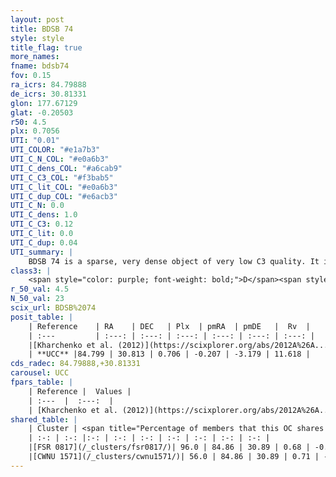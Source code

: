 ```yaml
---
layout: post
title: BDSB 74
style: style
title_flag: true
more_names: 
fname: bdsb74
fov: 0.15
ra_icrs: 84.79888
de_icrs: 30.81331
glon: 177.67129
glat: -0.20503
r50: 4.5
plx: 0.7056
UTI: "0.01"
UTI_COLOR: "#e1a7b3"
UTI_C_N_COL: "#e0a6b3"
UTI_C_dens_COL: "#a6cab9"
UTI_C_C3_COL: "#f3bab5"
UTI_C_lit_COL: "#e0a6b3"
UTI_C_dup_COL: "#e6acb3"
UTI_C_N: 0.0
UTI_C_dens: 1.0
UTI_C_C3: 0.12
UTI_C_lit: 0.0
UTI_C_dup: 0.04
UTI_summary: |
    BDSB 74 is a sparse, very dense object of very low C3 quality. It is rarely studied in the literature, with no articles listed in the last 13 years.<br><br><span style="color: #99180f; font-weight: bold;">Warning: </span>This is very likely a duplicate object, which shares a large percentage of members with at least one previously reported entry.<br><br><span style="color: #99180f; font-weight: bold;">Warning: </span>contains less than 25 stars with <i>P>0.5</i> estimated.
class3: |
    <span style="color: purple; font-weight: bold;">D</span><span style="color: red; font-weight: bold;">C</span>
r_50_val: 4.5
N_50_val: 23
scix_url: BDSB%2074
posit_table: |
    | Reference    | RA    | DEC   | Plx  | pmRA  | pmDE   |  Rv  |
    | :---         | :---: | :---: | :---: | :---: | :---: | :---: |
    |[Kharchenko et al. (2012)](https://scixplorer.org/abs/2012A%26A...543A.156K) | 84.686 | 30.723 | -- | 3.08 | -7.09 | -- |
    | **UCC** |84.799 | 30.813 | 0.706 | -0.207 | -3.179 | 11.618 | 
cds_radec: 84.79888,+30.81331
carousel: UCC
fpars_table: |
    | Reference |  Values |
    | :---  |  :---:  |
    | [Kharchenko et al. (2012)](https://scixplorer.org/abs/2012A%26A...543A.156K) | `e_bv=1.02, distance=1715, log_age=8.45` |
shared_table: |
    | Cluster | <span title="Percentage of members that this OC shares with the ones listed">%</span>   | RA   | DEC   | Plx   | pmRA  | pmDE  | Rv | UTI |
    | :-: | :-: |:-: | :-: | :-: | :-: | :-: | :-: | :-: |
    |[FSR 0817](/_clusters/fsr0817/)| 96.0 | 84.86 | 30.89 | 0.68 | -0.19 | -3.16 | 0.34 |0.68 |
    |[CWNU 1571](/_clusters/cwnu1571/)| 56.0 | 84.86 | 30.89 | 0.71 | -0.2 | -3.17 | 0.34 |0.0 |
---
```

